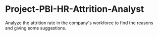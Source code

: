 # Project-PBI-HR-Attrition-Analyst
Analyze the attrition rate in the company's workforce to find the reasons and giving some suggestions.
